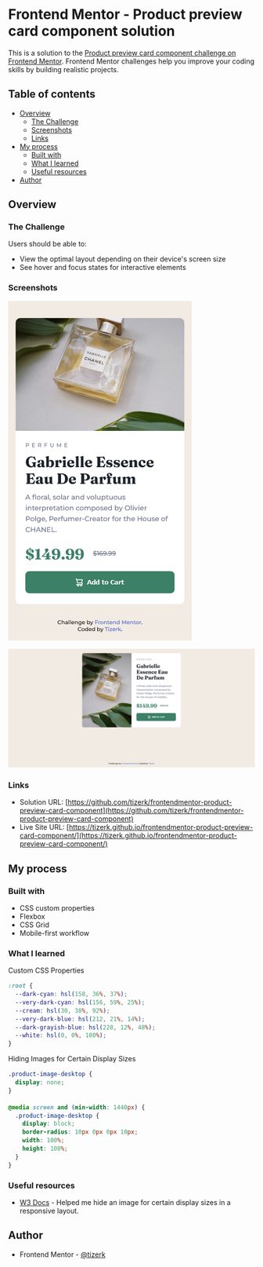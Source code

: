 # Frontend Mentor - Product preview card component solution

This is a solution to the [Product preview card component challenge on Frontend Mentor](https://www.frontendmentor.io/challenges/product-preview-card-component-GO7UmttRfa). Frontend Mentor challenges help you improve your coding skills by building realistic projects.

## Table of contents

- [Overview](#overview)
  - [The Challenge](#the-Challenge)
  - [Screenshots](#screenshots)
  - [Links](#links)
- [My process](#my-process)
  - [Built with](#built-with)
  - [What I learned](#what-i-learned)
  - [Useful resources](#useful-resources)
- [Author](#author)

## Overview

### The Challenge

Users should be able to:

- View the optimal layout depending on their device's screen size
- See hover and focus states for interactive elements

### Screenshots

![](design/mobile-screenshot-finished.png)

![](design/desktop-screenshot-finished.png)

### Links

- Solution URL: [https://github.com/tizerk/frontendmentor-product-preview-card-component](https://github.com/tizerk/frontendmentor-product-preview-card-component)
- Live Site URL: [https://tizerk.github.io/frontendmentor-product-preview-card-component/](https://tizerk.github.io/frontendmentor-product-preview-card-component/)

## My process

### Built with

- CSS custom properties
- Flexbox
- CSS Grid
- Mobile-first workflow

### What I learned

Custom CSS Properties

```css
:root {
  --dark-cyan: hsl(158, 36%, 37%);
  --very-dark-cyan: hsl(156, 59%, 25%);
  --cream: hsl(30, 38%, 92%);
  --very-dark-blue: hsl(212, 21%, 14%);
  --dark-grayish-blue: hsl(228, 12%, 48%);
  --white: hsl(0, 0%, 100%);
}
```

Hiding Images for Certain Display Sizes

```css
.product-image-desktop {
  display: none;
}

@media screen and (min-width: 1440px) {
  .product-image-desktop {
    display: block;
    border-radius: 10px 0px 0px 10px;
    width: 100%;
    height: 100%;
  }
}
```

### Useful resources

- [W3 Docs](https://www.w3docs.com/snippets/css/how-to-hide-elements-in-a-responsive-layout.html) - Helped me hide an image for certain display sizes in a responsive layout.

## Author

- Frontend Mentor - [@tizerk](https://www.frontendmentor.io/profile/tizerk)
